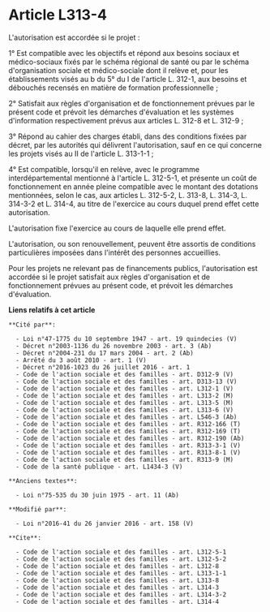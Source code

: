 # Article L313-4

L'autorisation est accordée si le projet : 

1° Est compatible avec les objectifs et répond aux besoins sociaux et médico-sociaux fixés par le schéma régional de santé ou
par le schéma d'organisation sociale et médico-sociale dont il relève et, pour les établissements visés au b du 5° du I de
l'article L. 312-1, aux besoins et débouchés recensés en matière de formation professionnelle ; 

2° Satisfait aux règles d'organisation et de fonctionnement prévues par le présent code et prévoit les démarches d'évaluation
et les systèmes d'information respectivement prévus aux articles L. 312-8 et L. 312-9 ; 

3° Répond au cahier des charges établi, dans des conditions fixées par décret, par les autorités qui délivrent
l'autorisation, sauf en ce qui concerne les projets visés au II de l'article L. 313-1-1 ; 

4° Est compatible, lorsqu'il en relève, avec le programme interdépartemental mentionné à l'article L. 312-5-1, et présente un
coût de fonctionnement en année pleine compatible avec le montant des dotations mentionnées, selon le cas, aux articles L.
312-5-2, L. 313-8, L. 314-3, L. 314-3-2 et L. 314-4, au titre de l'exercice au cours duquel prend effet cette autorisation. 

L'autorisation fixe l'exercice au cours de laquelle elle prend effet. 

L'autorisation, ou son renouvellement, peuvent être assortis de conditions particulières imposées dans l'intérêt des
personnes accueillies. 

Pour les projets ne relevant pas de financements publics, l'autorisation est accordée si le projet satisfait aux règles
d'organisation et de fonctionnement prévues au présent code, et prévoit les démarches d'évaluation.

**Liens relatifs à cet article**

	**Cité par**:

	  - Loi n°47-1775 du 10 septembre 1947 - art. 19 quindecies (V)
	  - Décret n°2003-1136 du 26 novembre 2003 - art. 3 (Ab)
	  - Décret n°2004-231 du 17 mars 2004 - art. 2 (Ab)
	  - Arrêté du 3 août 2010 - art. 1 (V)
	  - Décret n°2016-1023 du 26 juillet 2016 - art. 1
	  - Code de l'action sociale et des familles - art. D312-9 (V)
	  - Code de l'action sociale et des familles - art. D313-13 (V)
	  - Code de l'action sociale et des familles - art. L312-1 (V)
	  - Code de l'action sociale et des familles - art. L313-2 (M)
	  - Code de l'action sociale et des familles - art. L313-5 (M)
	  - Code de l'action sociale et des familles - art. L313-6 (V)
	  - Code de l'action sociale et des familles - art. L546-3 (Ab)
	  - Code de l'action sociale et des familles - art. R312-166 (T)
	  - Code de l'action sociale et des familles - art. R312-169 (T)
	  - Code de l'action sociale et des familles - art. R312-190 (Ab)
	  - Code de l'action sociale et des familles - art. R313-3-1 (V)
	  - Code de l'action sociale et des familles - art. R313-8-1 (V)
	  - Code de l'action sociale et des familles - art. R313-9 (M)
	  - Code de la santé publique - art. L1434-3 (V)

	**Anciens textes**:

	  - Loi n°75-535 du 30 juin 1975 - art. 11 (Ab)

	**Modifié par**:

	  - Loi n°2016-41 du 26 janvier 2016 - art. 158 (V)

	**Cite**:

	  - Code de l'action sociale et des familles - art. L312-5-1
	  - Code de l'action sociale et des familles - art. L312-5-2
	  - Code de l'action sociale et des familles - art. L312-8
	  - Code de l'action sociale et des familles - art. L313-1-1
	  - Code de l'action sociale et des familles - art. L313-8
	  - Code de l'action sociale et des familles - art. L314-3
	  - Code de l'action sociale et des familles - art. L314-3-2
	  - Code de l'action sociale et des familles - art. L314-4
